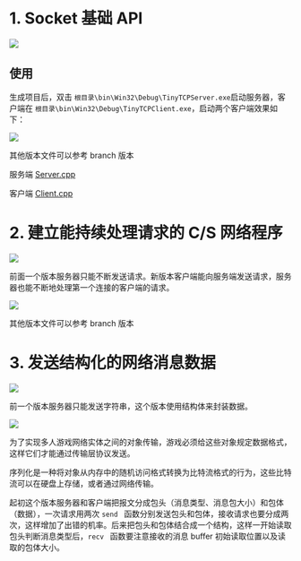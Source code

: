 # 1. Socket 基础 API

![](https://i.loli.net/2019/06/30/5d18097310d1e94392.png)

## 使用

生成项目后，双击 `根目录\bin\Win32\Debug\TinyTCPServer.exe`启动服务器，客户端在 `根目录\bin\Win32\Debug\TinyTCPClient.exe`，启动两个客户端效果如下：

![](https://i.loli.net/2019/06/30/5d180a159178922393.png)

其他版本文件可以参考 branch 版本

服务端 [Server.cpp](https://github.com/Latias94/CppGameServerFromScratch/blob/93cbb090dfd240e9cc517c84c04db900b8b0b0eb/HelloSocket/TinyTCPServer/Server.cpp)

客户端 [Client.cpp](https://github.com/Latias94/CppGameServerFromScratch/blob/93cbb090dfd240e9cc517c84c04db900b8b0b0eb/HelloSocket/TinyTCPClient/Client.cpp)

# 2. 建立能持续处理请求的 C/S 网络程序

![](https://i.loli.net/2019/06/30/5d180ac4bedfb83305.png)

前面一个版本服务器只能不断发送请求。新版本客户端能向服务端发送请求，服务器也能不断地处理第一个连接的客户端的请求。

![](https://i.loli.net/2019/06/30/5d1816ca39a6852989.png)

其他版本文件可以参考 branch 版本

# 3. 发送结构化的网络消息数据

![](C:\Users\narut\AppData\Roaming\Typora\typora-user-images\1561871313076.png)

前一个版本服务器只能发送字符串，这个版本使用结构体来封装数据。

![](https://i.loli.net/2019/07/01/5d19541bd4e9045671.png)

为了实现多人游戏网络实体之间的对象传输，游戏必须给这些对象规定数据格式，这样它们才能通过传输层协议发送。

序列化是一种将对象从内存中的随机访问格式转换为比特流格式的行为，这些比特流可以在硬盘上存储，或者通过网络传输。

起初这个版本服务器和客户端把报文分成包头（消息类型、消息包大小）和包体（数据），一次请求用两次 `send ` 函数分别发送包头和包体，接收请求也要分成两次，这样增加了出错的机率。后来把包头和包体结合成一个结构，这样一开始读取包头判断消息类型后，`recv ` 函数要注意接收的消息 buffer 初始读取位置以及读取的包体大小。